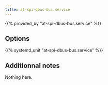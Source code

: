```yaml
---
title: at-spi-dbus-bus.service
---
```


{{% provided_by "at-spi-dbus-bus.service" %}}

## Options

{{% systemd_unit "at-spi-dbus-bus.service" %}}

## Additionnal notes

Nothing here.